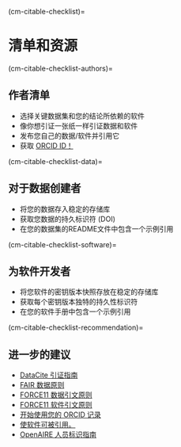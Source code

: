 (cm-citable-checklist)=
# 清单和资源

(cm-citable-checklist-authors)=
## 作者清单

- 选择关键数据集和您的结论所依赖的软件
- 像你想引证一张纸一样引证数据和软件
- 发布您自己的数据/软件并引用它
- 获取 [ORCID ID！ ](https://orcid.org/)

(cm-citable-checklist-data)=
## 对于数据创建者

- 将您的数据存入稳定的存储库
- 获取您数据的持久标识符 (DOI)
- 在您的数据集的README文件中包含一个示例引用

(cm-citable-checklist-software)=
## 为软件开发者

- 将您软件的密钥版本快照存放在稳定的存储库
- 获取每个密钥版本独特的持久性标识符
- 在您的软件手册中包含一个示例引用

(cm-citable-checklist-recommendation)=
## 进一步的建议

- [DataCite 引证指南](https://datacite.org/cite-your-data.html)
- [FAIR 数据原则](https://www.force11.org/group/fairgroup/fairprinciples)
- [FORCE11 数据引文原则](https://www.force11.org/datacitationprinciples)
- [FORCE11 软件引文原则](https://www.force11.org/software-citation-principles)
- [开始使用您的 ORCID 记录](https://support.orcid.org/hc/en-us/articles/360006896894-Getting-started-with-your-ORCID-record)
- [使软件可被引用。](https://guide.esciencecenter.nl/citable_software/making_software_citable.html)
- [OpenAIRE 人员标识指南](https://www.openaire.eu/how-can-identifiers-improve-the-dissemination-of-your-research-outputs)
